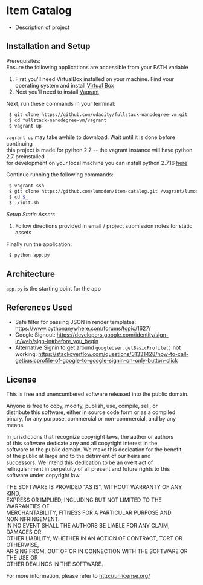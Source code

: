 # Item Catalog

* Description of project

## Installation and Setup

Prerequisites:  
Ensure the following applications are accessible from your PATH variable  
1. First you'll need VirtualBox installed on your machine. Find your operating system and install [Virtual Box](https://www.virtualbox.org/wiki/Downloads)
2. Next you'll need to install [Vagrant](https://www.vagrantup.com/downloads.html)

Next, run these commands in your terminal:  

```sh
 $ git clone https://github.com/udacity/fullstack-nanodegree-vm.git
 $ cd fullstack-nanodegree-vm/vagrant
 $ vagrant up
```

`vagrant up` may take awhile to download. Wait until it is done before continuing  
this project is made for python 2.7 -- the vagrant instance will have python 2.7 preinstalled  
for development on your local machine you can install python 2.7.16 [here](https://www.python.org/downloads/release/python-2716/)  
  
Continue running the following commands:  
  
```sh
 $ vagrant ssh
 $ git clone https://github.com/lumodon/item-catalog.git /vagrant/lumodon-catalog
 $ cd $_
 $ ./init.sh
```

*Setup Static Assets*  
1. Follow directions provided in email / project submission notes for static assets  

Finally run the application:  
  
```sh
 $ python app.py
```
## Architecture

`app.py` is the starting point for the app  

## References Used

* Safe filter for passing JSON in render templates: https://www.pythonanywhere.com/forums/topic/1627/
* Google Signout: https://developers.google.com/identity/sign-in/web/sign-in#before_you_begin
* Alternative Signin to get around `googleUser.getBasicProfile()` not working: https://stackoverflow.com/questions/31331428/how-to-call-getbasicprofile-of-google-to-google-signin-on-only-button-click

## License

This is free and unencumbered software released into the public domain.  
  
Anyone is free to copy, modify, publish, use, compile, sell, or  
distribute this software, either in source code form or as a compiled  
binary, for any purpose, commercial or non-commercial, and by any  
means.  
  
In jurisdictions that recognize copyright laws, the author or authors  
of this software dedicate any and all copyright interest in the  
software to the public domain. We make this dedication for the benefit  
of the public at large and to the detriment of our heirs and  
successors. We intend this dedication to be an overt act of  
relinquishment in perpetuity of all present and future rights to this  
software under copyright law.  
  
THE SOFTWARE IS PROVIDED "AS IS", WITHOUT WARRANTY OF ANY KIND,  
EXPRESS OR IMPLIED, INCLUDING BUT NOT LIMITED TO THE WARRANTIES OF  
MERCHANTABILITY, FITNESS FOR A PARTICULAR PURPOSE AND NONINFRINGEMENT.  
IN NO EVENT SHALL THE AUTHORS BE LIABLE FOR ANY CLAIM, DAMAGES OR  
OTHER LIABILITY, WHETHER IN AN ACTION OF CONTRACT, TORT OR OTHERWISE,  
ARISING FROM, OUT OF OR IN CONNECTION WITH THE SOFTWARE OR THE USE OR  
OTHER DEALINGS IN THE SOFTWARE.  
  
For more information, please refer to <http://unlicense.org/>  
